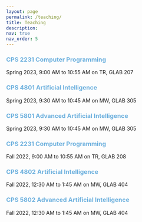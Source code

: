 ```yaml
---
layout: page
permalink: /teaching/
title: Teaching
description: 
nav: true
nav_order: 5
---
```

### <span style="color: #6EB1DE">CPS 2231 Computer Programming</span>
Spring 2023, 9:00 AM to 10:55 AM on TR, GLAB 207

### <span style="color: #6EB1DE">CPS 4801 Artificial Intelligence</span>
Spring 2023, 9:30 AM to 10:45 AM on MW, GLAB 305

### <span style="color: #6EB1DE">CPS 5801 Advanced Artificial Intelligence</span>
Spring 2023, 9:30 AM to 10:45 AM on MW, GLAB 305

### <span style="color: #6EB1DE">CPS 2231 Computer Programming</span>
Fall 2022, 9:00 AM to 10:55 AM on TR, GLAB 208

### <span style="color: #6EB1DE">CPS 4802 Artificial Intelligence</span>
Fall 2022, 12:30 AM to 1:45 AM on MW, GLAB 404

### <span style="color: #6EB1DE">CPS 5802 Advanced Artificial Intelligence</span>
Fall 2022, 12:30 AM to 1:45 AM on MW, GLAB 404
